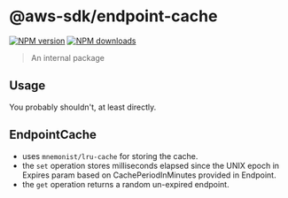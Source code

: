 # @aws-sdk/endpoint-cache

[![NPM version](https://img.shields.io/npm/v/@aws-sdk/endpoint-cache/latest.svg)](https://www.npmjs.com/package/@aws-sdk/endpoint-cache)
[![NPM downloads](https://img.shields.io/npm/dm/@aws-sdk/endpoint-cache.svg)](https://www.npmjs.com/package/@aws-sdk/endpoint-cache)

> An internal package

## Usage

You probably shouldn't, at least directly.

## EndpointCache

- uses `mnemonist/lru-cache` for storing the cache.
- the `set` operation stores milliseconds elapsed since the UNIX epoch in Expires param based on CachePeriodInMinutes provided in Endpoint.
- the `get` operation returns a random un-expired endpoint.
